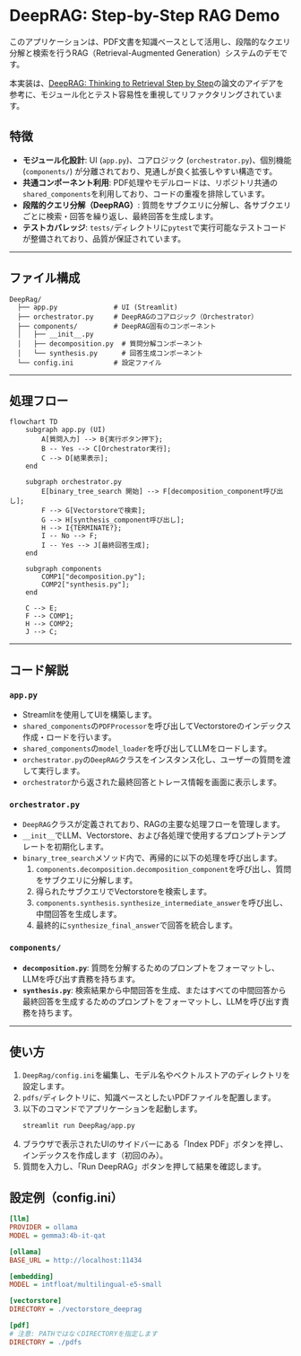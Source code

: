 # DeepRAG: Step-by-Step RAG Demo

このアプリケーションは、PDF文書を知識ベースとして活用し、段階的なクエリ分解と検索を行うRAG（Retrieval-Augmented Generation）システムのデモです。

本実装は、[DeepRAG: Thinking to Retrieval Step by Step](https://arxiv.org/abs/2502.01142)の論文のアイデアを参考に、モジュール化とテスト容易性を重視してリファクタリングされています。

## 特徴
- **モジュール化設計**: UI (`app.py`)、コアロジック (`orchestrator.py`)、個別機能 (`components/`) が分離されており、見通しが良く拡張しやすい構造です。
- **共通コンポーネント利用**: PDF処理やモデルロードは、リポジトリ共通の`shared_components`を利用しており、コードの重複を排除しています。
- **段階的クエリ分解（DeepRAG）**: 質問をサブクエリに分解し、各サブクエリごとに検索・回答を繰り返し、最終回答を生成します。
- **テストカバレッジ**: `tests/`ディレクトリに`pytest`で実行可能なテストコードが整備されており、品質が保証されています。

---

## ファイル構成
```
DeepRag/
  ├── app.py              # UI (Streamlit)
  ├── orchestrator.py     # DeepRAGのコアロジック（Orchestrator）
  ├── components/         # DeepRAG固有のコンポーネント
  │   ├── __init__.py
  │   ├── decomposition.py  # 質問分解コンポーネント
  │   └── synthesis.py      # 回答生成コンポーネント
  └── config.ini          # 設定ファイル
```

---

## 処理フロー

```mermaid
flowchart TD
    subgraph app.py (UI)
        A[質問入力] --> B{実行ボタン押下};
        B -- Yes --> C[Orchestrator実行];
        C --> D[結果表示];
    end

    subgraph orchestrator.py
        E[binary_tree_search 開始] --> F[decomposition_component呼び出し];
        F --> G[Vectorstoreで検索];
        G --> H[synthesis_component呼び出し];
        H --> I{TERMINATE?};
        I -- No --> F;
        I -- Yes --> J[最終回答生成];
    end

    subgraph components
        COMP1["decomposition.py"];
        COMP2["synthesis.py"];
    end

    C --> E;
    F --> COMP1;
    H --> COMP2;
    J --> C;
```

---

## コード解説

### `app.py`
- Streamlitを使用してUIを構築します。
- `shared_components`の`PDFProcessor`を呼び出してVectorstoreのインデックス作成・ロードを行います。
- `shared_components`の`model_loader`を呼び出してLLMをロードします。
- `orchestrator.py`の`DeepRAG`クラスをインスタンス化し、ユーザーの質問を渡して実行します。
- `orchestrator`から返された最終回答とトレース情報を画面に表示します。

### `orchestrator.py`
- `DeepRAG`クラスが定義されており、RAGの主要な処理フローを管理します。
- `__init__`でLLM、Vectorstore、および各処理で使用するプロンプトテンプレートを初期化します。
- `binary_tree_search`メソッド内で、再帰的に以下の処理を呼び出します。
    1.  `components.decomposition.decomposition_component`を呼び出し、質問をサブクエリに分解します。
    2.  得られたサブクエリでVectorstoreを検索します。
    3.  `components.synthesis.synthesize_intermediate_answer`を呼び出し、中間回答を生成します。
    4.  最終的に`synthesize_final_answer`で回答を統合します。

### `components/`
- **`decomposition.py`**: 質問を分解するためのプロンプトをフォーマットし、LLMを呼び出す責務を持ちます。
- **`synthesis.py`**: 検索結果から中間回答を生成、またはすべての中間回答から最終回答を生成するためのプロンプトをフォーマットし、LLMを呼び出す責務を持ちます。

---

## 使い方

1.  `DeepRag/config.ini`を編集し、モデル名やベクトルストアのディレクトリを設定します。
2.  `pdfs/`ディレクトリに、知識ベースとしたいPDFファイルを配置します。
3.  以下のコマンドでアプリケーションを起動します。
    ```bash
    streamlit run DeepRag/app.py
    ```
4.  ブラウザで表示されたUIのサイドバーにある「Index PDF」ボタンを押し、インデックスを作成します（初回のみ）。
5.  質問を入力し、「Run DeepRAG」ボタンを押して結果を確認します。

## 設定例（config.ini）
```ini
[llm]
PROVIDER = ollama
MODEL = gemma3:4b-it-qat

[ollama]
BASE_URL = http://localhost:11434

[embedding]
MODEL = intfloat/multilingual-e5-small

[vectorstore]
DIRECTORY = ./vectorstore_deeprag

[pdf]
# 注意: PATHではなくDIRECTORYを指定します
DIRECTORY = ./pdfs
```
